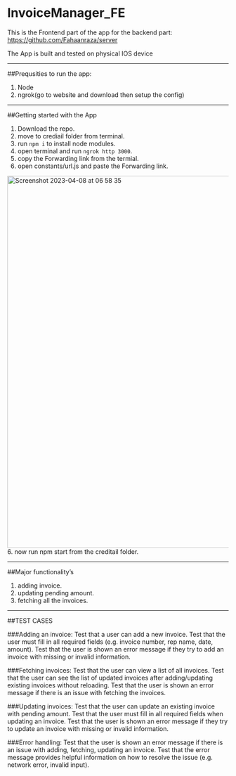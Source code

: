 # InvoiceManager_FE

This is the Frontend part of the app
for the backend part: https://github.com/Fahaanraza/server

The App is built and tested on physical IOS device

---

##Prequsities to run the app:
1. Node
2. ngrok(go to website and download then setup the config)

---

##Getting started with the App

1. Download the repo.
2. move to crediail folder from terminal.
3. run `npm i` to install node modules.
4. open terminal and run `ngrok http 3000`.
5. copy the Forwarding link from the termial.
5. open constants/url.js and paste the Forwarding link.
<img width="847" alt="Screenshot 2023-04-08 at 06 58 35" src="https://user-images.githubusercontent.com/47321056/230697416-6a0869b5-d246-477e-8513-31d4def3a1c2.png">
6. now run npm start from the creditail folder.

---
##Major functionality’s 
1. adding invoice.
2. updating pending amount.
3. fetching all the invoices.

---
##TEST CASES

###Adding an invoice:
Test that a user can add a new invoice.
Test that the user must fill in all required fields (e.g. invoice number, rep name, date, amount).
Test that the user is shown an error message if they try to add an invoice with missing or invalid information.

###Fetching invoices:
Test that the user can view a list of all invoices.
Test that the user can see the list of updated invoices after adding/updating existing invoices without reloading.
Test that the user is shown an error message if there is an issue with fetching the invoices.

###Updating invoices:
Test that the user can update an existing invoice with pending amount.
Test that the user must fill in all required fields when updating an invoice.
Test that the user is shown an error message if they try to update an invoice with missing or invalid information.

###Error handling:
Test that the user is shown an error message if there is an issue with adding, fetching, updating an invoice.
Test that the error message provides helpful information on how to resolve the issue (e.g. network error, invalid input).












